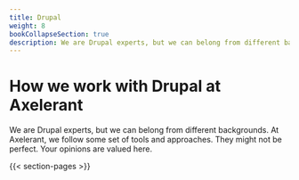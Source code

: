 ```yaml
---
title: Drupal
weight: 8
bookCollapseSection: true
description: We are Drupal experts, but we can belong from different backgrounds. At Axelerant, we follow some set of tools and approaches. They might not be perfect. Your opinions are valued here.
---
```


# How we work with Drupal at Axelerant

We are Drupal experts, but we can belong from different backgrounds. At Axelerant, we follow some set of tools and approaches. They might not be perfect. Your opinions are valued here.

{{< section-pages >}}

